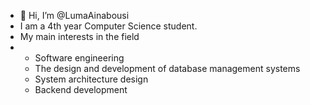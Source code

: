 - 👋 Hi, I’m @LumaAinabousi
- I am a 4th year Computer Science student.
- My main interests in the field 
- - Software engineering
  - The design and development of database management systems
  - System architecture design
  - Backend development
<!---
LumaAinabousi/LumaAinabousi is a  special  repository because its `README.md` (this file) appears on your GitHub profile.
You can click the Preview link to take a look at your changes.
--->
